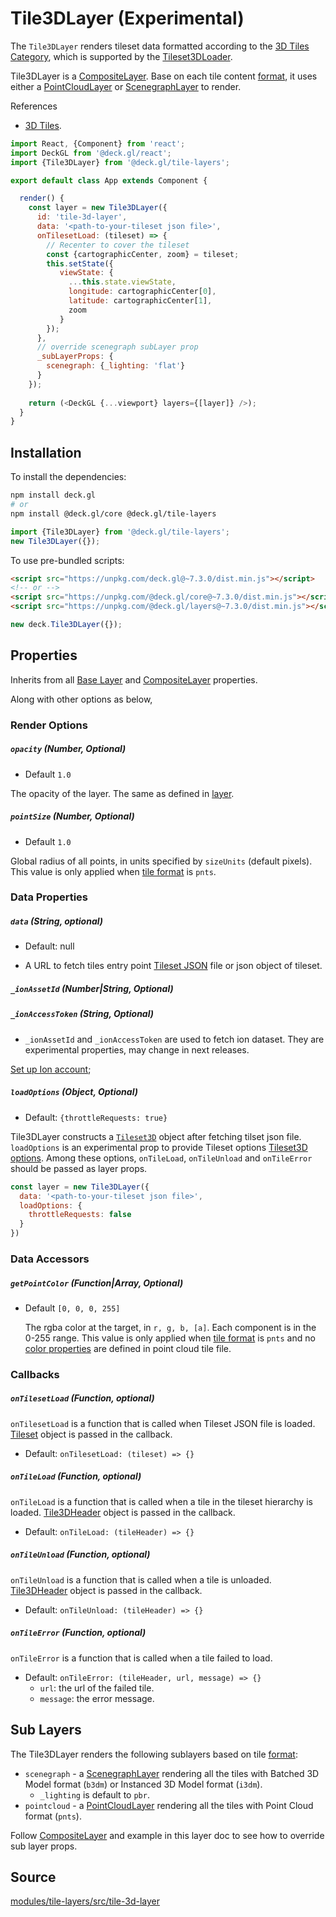 # Tile3DLayer (Experimental)

The `Tile3DLayer` renders tileset data formatted according to the [3D Tiles Category](https://loaders.gl/docs/api-reference/3d-tiles),
which is supported by the [Tileset3DLoader](https://loaders.gl/docs/api-reference/3d-tiles/tileset-3d-loader).

Tile3DLayer is a [CompositeLayer](/docs/api-reference/composite-layer.md). Base on each tile content [format](https://github.com/AnalyticalGraphicsInc/3d-tiles/tree/master/specification#introduction), it uses either a [PointCloudLayer](/docs/layers/point-cloud-layer.md) or [ScenegraphLayer](/docs/layers/scenegraph-layer.md) to render.

References
- [3D Tiles](https://github.com/AnalyticalGraphicsInc/3d-tiles/tree/master/specification).

```js
import React, {Component} from 'react';
import DeckGL from '@deck.gl/react';
import {Tile3DLayer} from '@deck.gl/tile-layers';

export default class App extends Component {

  render() {
    const layer = new Tile3DLayer({
      id: 'tile-3d-layer',
      data: '<path-to-your-tileset json file>',
      onTilesetLoad: (tileset) => {
        // Recenter to cover the tileset
        const {cartographicCenter, zoom} = tileset;
        this.setState({
           viewState: {
             ...this.state.viewState,
             longitude: cartographicCenter[0],
             latitude: cartographicCenter[1],
             zoom
           }
        });
      },
      // override scenegraph subLayer prop
      _subLayerProps: {
        scenegraph: {_lighting: 'flat'}
      }
    });
     
    return (<DeckGL {...viewport} layers={[layer]} />);
  }
}
```

## Installation

To install the dependencies:

```bash
npm install deck.gl
# or
npm install @deck.gl/core @deck.gl/tile-layers
```

```js
import {Tile3DLayer} from '@deck.gl/tile-layers';
new Tile3DLayer({});
```

To use pre-bundled scripts:

```html
<script src="https://unpkg.com/deck.gl@~7.3.0/dist.min.js"></script>
<!-- or -->
<script src="https://unpkg.com/@deck.gl/core@~7.3.0/dist.min.js"></script>
<script src="https://unpkg.com/@deck.gl/layers@~7.3.0/dist.min.js"></script>
```

```js
new deck.Tile3DLayer({});
```

## Properties

Inherits from all [Base Layer](/docs/api-reference/layer.md) and [CompositeLayer](/docs/api-reference/composite-layer.md) properties.

Along with other options as below,

### Render Options

##### `opacity` (Number, Optional)

- Default `1.0`

The opacity of the layer. The same as defined in [layer](/docs/api-reference/layer.md).

##### `pointSize` (Number, Optional)

- Default `1.0`

Global radius of all points, in units specified by `sizeUnits` (default pixels).
This value is only applied when [tile format](https://github.com/AnalyticalGraphicsInc/3d-tiles/tree/master/specification#introduction) is `pnts`.

### Data Properties

##### `data` (String, optional)

* Default: null

- A URL to fetch tiles entry point [Tileset JSON](https://github.com/AnalyticalGraphicsInc/3d-tiles/tree/master/specification#tileset-json) file or json object of tileset.

##### `_ionAssetId` (Number|String, Optional)
##### `_ionAccessToken` (String, Optional)

- `_ionAssetId` and `_ionAccessToken` are used to fetch ion dataset. They are experimental properties, may change in next releases. 

[Set up Ion account](https://cesium.com/docs/tutorials/getting-started/#your-first-app);

##### `loadOptions` (Object, Optional)

- Default: `{throttleRequests: true}`

Tile3DLayer constructs a [`Tileset3D`](https://loaders.gl/modules/3d-tiles/docs/api-reference/tileset-3d) object after fetching tilset json file. `loadOptions` is an experimental prop to provide Tileset options [Tileset3D options](https://loaders.gl/modules/3d-tiles/docs/api-reference/tileset-3d#options). Among these options, `onTileLoad`, `onTileUnload` and `onTileError` should be passed as layer props.

```js
const layer = new Tile3DLayer({
  data: '<path-to-your-tileset json file>',
  loadOptions: {
    throttleRequests: false
  }
})
```

### Data Accessors

##### `getPointColor` (Function|Array, Optional)

- Default `[0, 0, 0, 255]`
  
  The rgba color at the target, in `r, g, b, [a]`. Each component is in the 0-255 range.
  This value is only applied when [tile format](https://github.com/AnalyticalGraphicsInc/3d-tiles/tree/master/specification#introduction) is `pnts` and no [color properties](https://github.com/AnalyticalGraphicsInc/3d-tiles/blob/master/specification/TileFormats/PointCloud/README.md#point-colors) are defined in point cloud tile file. 

### Callbacks 

##### `onTilesetLoad` (Function, optional)
`onTilesetLoad` is a function that is called when Tileset JSON file is loaded. [Tileset](https://github.com/AnalyticalGraphicsInc/3d-tiles/tree/master/specification#tileset-json) object is passed in the callback.

- Default: `onTilesetLoad: (tileset) => {}`

##### `onTileLoad` (Function, optional)

`onTileLoad` is a function that is called when a tile in the tileset hierarchy is loaded. [Tile3DHeader](https://github.com/uber-web/loaders.gl/blob/master/docs/api-reference/3d-tiles/tileset-3d.md#root--tile3dheader) object is passed in the callback.

- Default: `onTileLoad: (tileHeader) => {}`

##### `onTileUnload` (Function, optional)

`onTileUnload` is a function that is called when a tile is unloaded. [Tile3DHeader](https://github.com/uber-web/loaders.gl/blob/master/docs/api-reference/3d-tiles/tileset-3d.md#root--tile3dheader) object is passed in the callback.

- Default: `onTileUnload: (tileHeader) => {}`

##### `onTileError` (Function, optional)

`onTileError` is a function that is called when a tile failed to load.

- Default: `onTileError: (tileHeader, url, message) => {}`
  - `url`: the url of the failed tile.
  - `message`: the error message.

## Sub Layers

The Tile3DLayer renders the following sublayers based on tile [format](https://github.com/AnalyticalGraphicsInc/3d-tiles/tree/master/specification#introduction):

* `scenegraph` - a [ScenegraphLayer](/docs/layers/scenegraph-layer.md) rendering all the tiles with Batched 3D Model format (`b3dm`) or Instanced 3D Model format (`i3dm`).
  - `_lighting` is default to `pbr`.
* `pointcloud` - a [PointCloudLayer](/docs/layers/point-cloud-layer.md) rendering all the tiles with Point Cloud format (`pnts`).

Follow [CompositeLayer](/docs/layers/composite-layer.md#_subLayerProp) and example in this layer doc to see how to override sub layer props.

## Source

[modules/tile-layers/src/tile-3d-layer](https://github.com/uber/deck.gl/tree/master/modules/geo-layers/src/tile-3d-layer)
